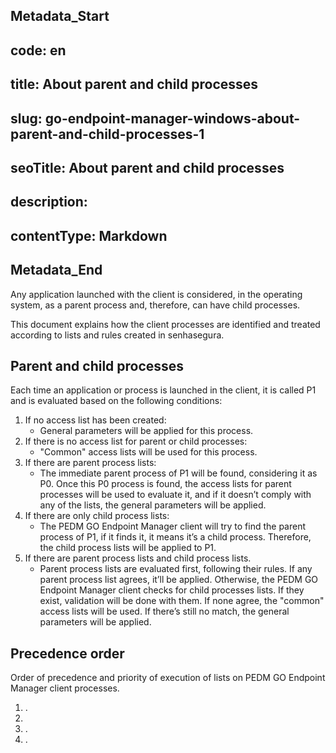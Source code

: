 ## Metadata_Start 
## code: en
## title: About parent and child processes 
## slug: go-endpoint-manager-windows-about-parent-and-child-processes-1 
## seoTitle: About parent and child processes 
## description:  
## contentType: Markdown 
## Metadata_End
Any application launched with the  client is considered, in the operating system, as a parent process and, therefore, can have child processes.

This document explains how the  client processes are identified and treated according to lists and rules created in senhasegura.

## Parent and child processes

Each time an application or process is launched in the  client, it is called P1 and is evaluated based on the following conditions:

1. If no access list has been created:
    * General parameters will be applied for this process.
2. If there is no access list for parent or child processes:
	 * "Common" access lists will be used for this process.
3. If there are parent process lists:
	 * The immediate parent process of P1 will be found, considering it as P0. Once this P0 process is found, the access lists for parent processes will be used to evaluate it, and if it doesn’t comply with any of the lists, the general parameters will be applied.
4. If there are only child process lists:
	 * The PEDM GO Endpoint Manager client will try to find the parent process of P1, if it finds it, it means it’s a child process. Therefore, the child process lists will be applied to P1.
5. If there are parent process lists and child process lists.
	 * Parent process lists are evaluated first, following their rules. If any parent process list agrees, it’ll be applied. Otherwise, the PEDM GO Endpoint Manager client checks for child processes lists. If they exist, validation will be done with them. If none agree, the "common" access lists will be used. If there’s still no match, the general parameters will be applied.

## Precedence order

Order of precedence and priority of execution of lists on PEDM GO Endpoint Manager client processes.

1. .
2. 
3. .
4. .
